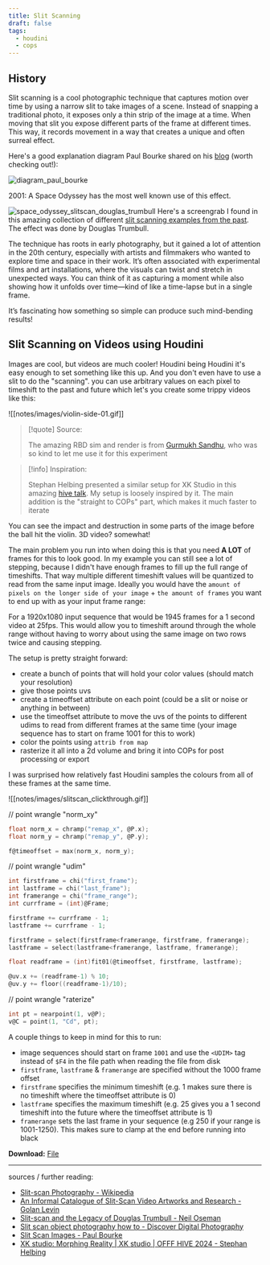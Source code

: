 ```yaml
---
title: Slit Scanning
draft: false
tags:
  - houdini
  - cops
---
```

## History

Slit scanning is a cool photographic technique that captures motion over time by using a narrow slit to take images of a scene. Instead of snapping a traditional photo, it exposes only a thin strip of the image at a time. When moving that slit you expose different parts of the frame at different times. This way, it records movement in a way that creates a unique and often surreal effect.

Here's a good explanation diagram Paul Bourke shared on his [blog](https://paulbourke.net/miscellaneous/slitscan/) (worth checking out!):

![diagram_paul_bourke](https://paulbourke.net/miscellaneous/slitscan/diagram1s.png)

2001: A Space Odyssey has the most well known use of this effect.

![space_odyssey_slitscan_douglas_trumbull](https://flong.com/archive/storage/images/texts/slit_scan/05_douglas_trumbull_665px.jpg)
Here's a screengrab I found in this amazing collection of different [slit scanning examples from the past](https://flong.com/archive/texts/lists/slit_scan/index.html). The effect was done by Douglas Trumbull.

The technique has roots in early photography, but it gained a lot of attention in the 20th century, especially with artists and filmmakers who wanted to explore time and space in their work. It’s often associated with experimental films and art installations, where the visuals can twist and stretch in unexpected ways. You can think of it as capturing a moment while also showing how it unfolds over time—kind of like a time-lapse but in a single frame. 

It’s fascinating how something so simple can produce such mind-bending results!

## Slit Scanning on Videos using Houdini

Images are cool, but videos are much cooler! Houdini being Houdini it's easy enough to set something like this up. And you don't even have to use a slit to do the "scanning". you can use arbitrary values on each pixel to timeshift to the past and future which let's you create some trippy videos like this:

![[notes/images/violin-side-01.gif]]

> [!quote] Source:
> 
> The amazing RBD sim and render is from [Gurmukh Sandhu](https://ca.linkedin.com/in/gurmukh-sandhu-972ba3257), who was so kind to let me use it for this experiment

> [!info] Inspiration:
> 
> Stephan Helbing presented a similar setup for XK Studio in this amazing [hive talk](https://youtu.be/DSgxi06vZI0?si=ObVzLCde-_7orQ7o&t=2807). My setup is loosely inspired by it. The main addition is the "straight to COPs" part, which makes it much faster to iterate

You can see the impact and destruction in some parts of the image before the ball hit the violin. 3D video? somewhat!

The main problem you run into when doing this is that you need **A LOT** of frames for this to look good. In my example you can still see a lot of stepping, because I didn't have enough frames to fill up the full range of timeshifts. That way multiple different timeshift values will be quantized to read from the same input image. Ideally you would have the `amount of pixels on the longer side of your image` + `the amount of frames` you want to end up with as your input frame range:

For a 1920x1080 input sequence that would be 1945 frames for a 1 second video at 25fps. This would allow you to timeshift around through the whole range without having to worry about using the same image on two rows twice and causing stepping.

The setup is pretty straight forward:
- create a bunch of points that will hold your color values (should match your resolution)
- give those points uvs
- create a timeoffset attribute on each point (could be a slit or noise or anything in between)
- use the timeoffset attribute to move the uvs of the points to different udims to read from different frames at the same time (your image sequence has to start on frame 1001 for this to work)
- color the points using `attrib from map`
- rasterize it all into a 2d volume and bring it into COPs for post processing or export

I was surprised how relatively fast Houdini samples the colours from all of these frames at the same time.

![[notes/images/slitscan_clickthrough.gif]]

// point wrangle "norm_xy"

```C
float norm_x = chramp("remap_x", @P.x);
float norm_y = chramp("remap_y", @P.y);

f@timeoffset = max(norm_x, norm_y);
```

// point wrangle "udim"

```C
int firstframe = chi("first_frame");
int lastframe = chi("last_frame");
int framerange = chi("frame_range");
int currframe = (int)@Frame;

firstframe += currframe - 1;
lastframe += currframe - 1;

firstframe = select(firstframe<framerange, firstframe, framerange);
lastframe = select(lastframe<framerange, lastframe, framerange);

float readframe = (int)fit01(@timeoffset, firstframe, lastframe);

@uv.x += (readframe-1) % 10;
@uv.y += floor((readframe-1)/10);
```

// point wrangle "raterize"

```C
int pt = nearpoint(1, v@P);
v@C = point(1, "Cd", pt);
```

A couple things to keep in mind for this to run:
- image sequences should start on frame `1001` and use the `<UDIM>` tag instead of `$F4` in the file path when reading the file from disk
- `firstframe`, `lastframe` & `framerange` are specified without the 1000 frame offset
- `firstframe` specifies the minimum timeshift (e.g. 1 makes sure there is no timeshift where the timeoffset attribute is 0)
- `lastframe` specifies the maximum timeshift (e.g. 25 gives you a 1 second timeshift into the future where the timeoffset attribute is 1)
- `framerange` sets the last frame in your sequence (e.g 250 if your range is 1001-1250). This makes sure to clamp at the end before running into black

**Download:** [File](https://github.com/jakobringler/blog/tree/hugo/content/notes/sharedfiles/video_slitscanning.hip)

---

sources / further reading:
- [Slit-scan Photography - Wikipedia](https://en.wikipedia.org/wiki/Slit-scan_photography)
- [An Informal Catalogue of Slit-Scan Video Artworks and Research - Golan Levin](https://flong.com/archive/texts/lists/slit_scan/index.html)
- [Slit-scan and the Legacy of Douglas Trumbull - Neil Oseman](https://neiloseman.com/slit-scan-and-the-legacy-of-douglas-trumbull/)
- [Slit scan object photography how to - Discover Digital Photography](https://www.discoverdigitalphotography.com/2012/slit-scan-object-photography-how-to/)
- [Slit Scan Images - Paul Bourke](https://paulbourke.net/miscellaneous/slitscan/)
- [XK studio: Morphing Reality | XK studio | OFFF HIVE 2024 - Stephan Helbing](https://youtu.be/DSgxi06vZI0?si=ObVzLCde-_7orQ7o&t=2807)


